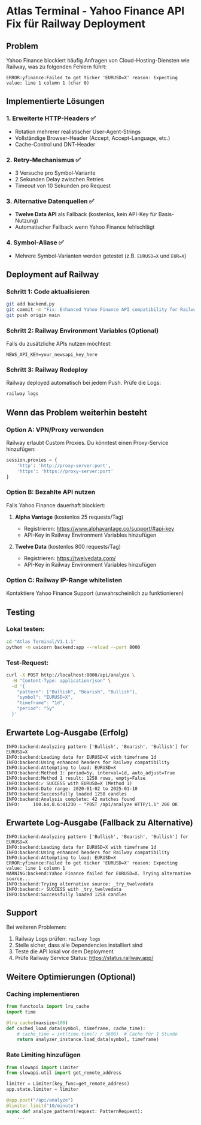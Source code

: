# Atlas Terminal - Yahoo Finance API Fix für Railway Deployment

## Problem
Yahoo Finance blockiert häufig Anfragen von Cloud-Hosting-Diensten wie Railway, was zu folgenden Fehlern führt:
```
ERROR:yfinance:Failed to get ticker 'EURUSD=X' reason: Expecting value: line 1 column 1 (char 0)
```

## Implementierte Lösungen

### 1. **Erweiterte HTTP-Headers** ✅
- Rotation mehrerer realistischer User-Agent-Strings
- Vollständige Browser-Header (Accept, Accept-Language, etc.)
- Cache-Control und DNT-Header

### 2. **Retry-Mechanismus** ✅
- 3 Versuche pro Symbol-Variante
- 2 Sekunden Delay zwischen Retries
- Timeout von 10 Sekunden pro Request

### 3. **Alternative Datenquellen** ✅
- **Twelve Data API** als Fallback (kostenlos, kein API-Key für Basis-Nutzung)
- Automatischer Fallback wenn Yahoo Finance fehlschlägt

### 4. **Symbol-Aliase** ✅
- Mehrere Symbol-Varianten werden getestet (z.B. `EURUSD=X` und `EUR=X`)

## Deployment auf Railway

### Schritt 1: Code aktualisieren
```bash
git add backend.py
git commit -m "Fix: Enhanced Yahoo Finance API compatibility for Railway"
git push origin main
```

### Schritt 2: Railway Environment Variables (Optional)
Falls du zusätzliche APIs nutzen möchtest:
```
NEWS_API_KEY=your_newsapi_key_here
```

### Schritt 3: Railway Redeploy
Railway deployed automatisch bei jedem Push. Prüfe die Logs:
```bash
railway logs
```

## Wenn das Problem weiterhin besteht

### Option A: VPN/Proxy verwenden
Railway erlaubt Custom Proxies. Du könntest einen Proxy-Service hinzufügen:
```python
session.proxies = {
    'http': 'http://proxy-server:port',
    'https': 'https://proxy-server:port'
}
```

### Option B: Bezahlte API nutzen
Falls Yahoo Finance dauerhaft blockiert:

1. **Alpha Vantage** (kostenlos 25 requests/Tag)
   - Registrieren: https://www.alphavantage.co/support/#api-key
   - API-Key in Railway Environment Variables hinzufügen

2. **Twelve Data** (kostenlos 800 requests/Tag)
   - Registrieren: https://twelvedata.com/
   - API-Key in Railway Environment Variables hinzufügen

### Option C: Railway IP-Range whitelisten
Kontaktiere Yahoo Finance Support (unwahrscheinlich zu funktionieren)

## Testing

### Lokal testen:
```bash
cd "Atlas Terminal/V1.1.1"
python -m uvicorn backend:app --reload --port 8000
```

### Test-Request:
```bash
curl -X POST http://localhost:8000/api/analyze \
  -H "Content-Type: application/json" \
  -d '{
    "pattern": ["Bullish", "Bearish", "Bullish"],
    "symbol": "EURUSD=X",
    "timeframe": "1d",
    "period": "5y"
  }'
```

## Erwartete Log-Ausgabe (Erfolg)

```
INFO:backend:Analyzing pattern ['Bullish', 'Bearish', 'Bullish'] for EURUSD=X
INFO:backend:Loading data for EURUSD=X with timeframe 1d
INFO:backend:Using enhanced headers for Railway compatibility
INFO:backend:Attempting to load: EURUSD=X
INFO:backend:Method 1: period=5y, interval=1d, auto_adjust=True
INFO:backend:Method 1 result: 1258 rows, empty=False
INFO:backend:✓ SUCCESS with EURUSD=X (Method 1)
INFO:backend:Date range: 2020-01-02 to 2025-01-10
INFO:backend:Successfully loaded 1258 candles
INFO:backend:Analysis complete: 42 matches found
INFO:     100.64.0.6:41230 - "POST /api/analyze HTTP/1.1" 200 OK
```

## Erwartete Log-Ausgabe (Fallback zu Alternative)

```
INFO:backend:Analyzing pattern ['Bullish', 'Bearish', 'Bullish'] for EURUSD=X
INFO:backend:Loading data for EURUSD=X with timeframe 1d
INFO:backend:Using enhanced headers for Railway compatibility
INFO:backend:Attempting to load: EURUSD=X
ERROR:yfinance:Failed to get ticker 'EURUSD=X' reason: Expecting value: line 1 column 1
WARNING:backend:Yahoo Finance failed for EURUSD=X. Trying alternative source...
INFO:backend:Trying alternative source: _try_twelvedata
INFO:backend:✓ SUCCESS with _try_twelvedata
INFO:backend:Successfully loaded 1258 candles
```

## Support

Bei weiteren Problemen:
1. Railway Logs prüfen: `railway logs`
2. Stelle sicher, dass alle Dependencies installiert sind
3. Teste die API lokal vor dem Deployment
4. Prüfe Railway Service Status: https://status.railway.app/

## Weitere Optimierungen (Optional)

### Caching implementieren
```python
from functools import lru_cache
import time

@lru_cache(maxsize=100)
def cached_load_data(symbol, timeframe, cache_time):
    # cache_time = int(time.time() / 3600)  # Cache für 1 Stunde
    return analyzer_instance.load_data(symbol, timeframe)
```

### Rate Limiting hinzufügen
```python
from slowapi import Limiter
from slowapi.util import get_remote_address

limiter = Limiter(key_func=get_remote_address)
app.state.limiter = limiter

@app.post("/api/analyze")
@limiter.limit("10/minute")
async def analyze_pattern(request: PatternRequest):
    ...
```
